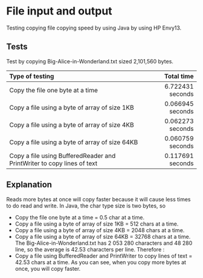 # File input and output
Testing copying file copying speed by using Java by using HP Envy13.

## Tests
Test by copying Big-Alice-in-Wonderland.txt sized 2,101,560 bytes.

| Type of testing | Total time |
|:----------------|-----------:|
|Copy the file one byte at a time|6.722431 seconds|
|Copy a file using a byte of array of size 1KB|0.066945 seconds|
|Copy a file using a byte of array of size 4KB|0.062273 seconds|
|Copy a file using a byte of array of size 64KB|0.060759 seconds|
|Copy a file using BufferedReader and PrintWriter to copy lines of text|0.117691 seconds|

## Explanation
Reads more bytes at once will copy faster because it will cause less times to do read and write.
In Java, the char type size is two bytes, so
* Copy the file one byte at a time = 0.5 char at a time.
* Copy a file using a byte of array of size 1KB = 512 chars at a time.
* Copy a file using a byte of array of size 4KB = 2048 chars at a time.
* Copy a file using a byte of array of size 64KB = 32768 chars at a time.
The Big-Alice-in-Wonderland.txt has 2 053 280 characters and 48 280 line, so the average is 42.53 characters per line. Therefore :
* Copy a file using BufferedReader and PrintWriter to copy lines of text = 42.53 chars at a time.
As you can see, when you copy more bytes at once, you will copy faster. 
